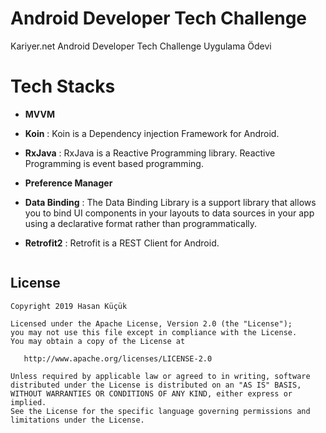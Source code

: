 # Android Developer Tech Challenge

Kariyer.net Android Developer Tech Challenge Uygulama Ödevi


# Tech Stacks

- **MVVM**
- **Koin**
: Koin is a Dependency injection Framework for Android.
- **RxJava**
: RxJava is a Reactive Programming library. Reactive Programming is event based programming.
- **Preference Manager**

- **Data Binding**
: The Data Binding Library is a support library that allows you to bind UI components in your layouts to data sources in your app using a declarative format rather than programmatically.
- **Retrofit2**
: Retrofit is a REST Client for Android.





```xml


```




License
--------


    Copyright 2019 Hasan Küçük

    Licensed under the Apache License, Version 2.0 (the "License");
    you may not use this file except in compliance with the License.
    You may obtain a copy of the License at

       http://www.apache.org/licenses/LICENSE-2.0

    Unless required by applicable law or agreed to in writing, software
    distributed under the License is distributed on an "AS IS" BASIS,
    WITHOUT WARRANTIES OR CONDITIONS OF ANY KIND, either express or implied.
    See the License for the specific language governing permissions and
    limitations under the License.


